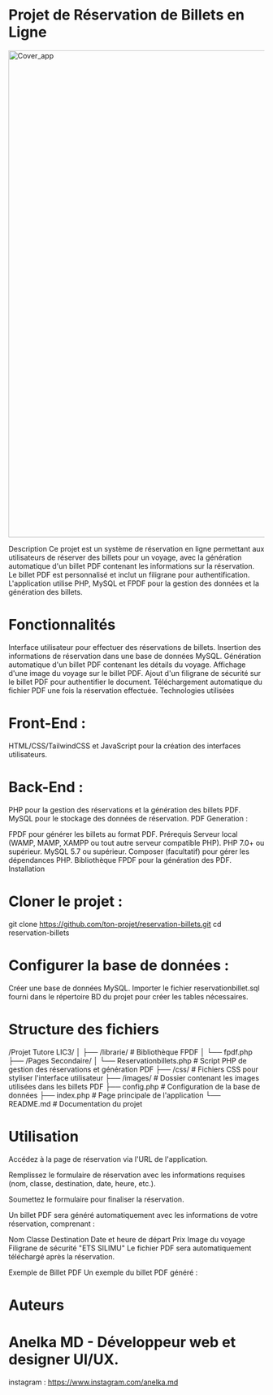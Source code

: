  # Projet de Réservation de Billets en Ligne

<img width="959" alt="Cover_app" src="https://github.com/user-attachments/assets/8fb89db9-0f5d-4eb4-9e26-52b6a5d556fd">

Description
Ce projet est un système de réservation en ligne permettant aux utilisateurs de réserver des billets pour un voyage, avec la génération automatique d'un billet PDF contenant les informations sur la réservation. Le billet PDF est personnalisé et inclut un filigrane pour authentification. L'application utilise PHP, MySQL et FPDF pour la gestion des données et la génération des billets.

 # Fonctionnalités

Interface utilisateur pour effectuer des réservations de billets.
Insertion des informations de réservation dans une base de données MySQL.
Génération automatique d'un billet PDF contenant les détails du voyage.
Affichage d'une image du voyage sur le billet PDF.
Ajout d'un filigrane de sécurité sur le billet PDF pour authentifier le document.
Téléchargement automatique du fichier PDF une fois la réservation effectuée.
Technologies utilisées

 # Front-End :

HTML/CSS/TailwindCSS et JavaScript pour la création des interfaces utilisateurs.

# Back-End :

PHP pour la gestion des réservations et la génération des billets PDF.
MySQL pour le stockage des données de réservation.
PDF Generation :

FPDF pour générer les billets au format PDF.
Prérequis
Serveur local (WAMP, MAMP, XAMPP ou tout autre serveur compatible PHP).
PHP 7.0+ ou supérieur.
MySQL 5.7 ou supérieur.
Composer (facultatif) pour gérer les dépendances PHP.
Bibliothèque FPDF pour la génération des PDF.
Installation

# Cloner le projet :

git clone https://github.com/ton-projet/reservation-billets.git
cd reservation-billets

# Configurer la base de données :

Créer une base de données MySQL.
Importer le fichier reservationbillet.sql fourni dans le répertoire BD du projet pour créer les tables nécessaires.

 # Structure des fichiers

 /Projet Tutore LIC3/
│
├── /librarie/              # Bibliothèque FPDF
│   └── fpdf.php
├── /Pages Secondaire/
│   └── Reservationbillets.php # Script PHP de gestion des réservations et génération PDF
├── /css/                   # Fichiers CSS pour styliser l'interface utilisateur
├── /images/                # Dossier contenant les images utilisées dans les billets PDF
├── config.php              # Configuration de la base de données
├── index.php               # Page principale de l'application
└── README.md               # Documentation du projet

 # Utilisation
Accédez à la page de réservation via l'URL de l'application.

Remplissez le formulaire de réservation avec les informations requises (nom, classe, destination, date, heure, etc.).

Soumettez le formulaire pour finaliser la réservation.

Un billet PDF sera généré automatiquement avec les informations de votre réservation, comprenant :

Nom
Classe
Destination
Date et heure de départ
Prix
Image du voyage
Filigrane de sécurité "ETS SILIMU"
Le fichier PDF sera automatiquement téléchargé après la réservation.

Exemple de Billet PDF
Un exemple du billet PDF généré :

# Auteurs

# Anelka MD - Développeur web et designer UI/UX.
instagram : https://www.instagram.com/anelka.md



